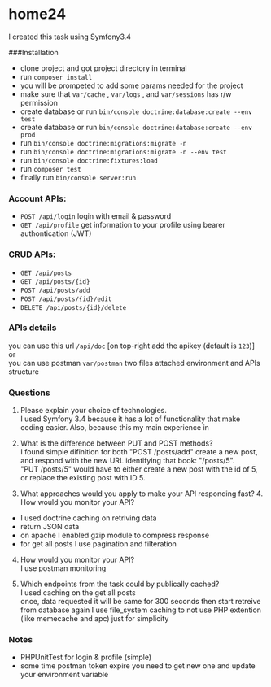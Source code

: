 # home24

I created this task using Symfony3.4

###Installation 
- clone project and got project directory in terminal
- run `composer install` 
- you will be prompeted to add some params needed for the project
- make sure that `var/cache` , `var/logs` , and `var/sessions` has r/w permission
- create database or run `bin/console doctrine:database:create --env test`
- create database or run `bin/console doctrine:database:create --env prod`
- run `bin/console doctrine:migrations:migrate -n`
- run `bin/console doctrine:migrations:migrate -n --env test`
- run `bin/console doctrine:fixtures:load`
- run `composer test`
- finally run `bin/console server:run`


### Account APIs:
- `POST /api/login` login with email & password
- `GET /api/profile` get information to your profile using bearer authontication (JWT)
### CRUD APIs:
- `GET /api/posts` 
- `GET /api/posts/{id}` 
- `POST /api/posts/add` 
- `POST /api/posts/{id}/edit` 
- `DELETE /api/posts/{id}/delete`

### APIs details
you can use this url `/api/doc` [on top-right add the apikey (default is `123`)]  
or  
you can use postman `var/postman` two files attached environment and APIs structure  

### Questions
1. Please explain your choice of technologies.  
I used Symfony 3.4 because it has a lot of functionality that make coding easier. Also, because this my main experience in  

2. What is the difference between PUT and POST methods?  
I found simple difinition for both
"POST /posts/add" create a new post, and respond with the new URL identifying that book: "/posts/5".  
"PUT /posts/5" would have to either create a new post with the id of 5, or replace the existing post with ID 5.  

3. What approaches would you apply to make your API responding fast? 4. How would you monitor your API?  
- I used doctrine caching on retriving data
- return JSON data
- on apache I enabled gzip module to compress response
- for get all posts I use pagination and filteration

4. How would you monitor your API?  
I use postman monitoring 

5. Which endpoints from the task could by publically cached?  
I used caching on the get all posts  
once, data requested it will be same for 300 seconds then start retreive from database again 
I use file_system caching to not use PHP extention (like memecache and apc) just for simplicity   

### Notes
- PHPUnitTest for login & profile (simple)
- some time postman token expire you need to get new one and update your environment variable

